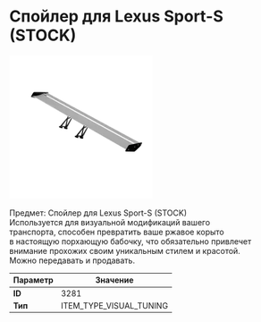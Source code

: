 # Спойлер для Lexus Sport-S (STOCK)

![Item Image](../img/3281.webp?raw=true)

Предмет: Спойлер для Lexus Sport-S (STOCK)<br>Используется для визуальной модификаций вашего<br>транспорта, способен превратить ваше ржавое корыто<br>в настоящую порхающую бабочку, что обязательно привлечет<br>внимание прохожих своим уникальным стилем и красотой.<br>Можно передавать и продавать.


| Параметр | Значение |
|----------|----------|
| **ID** | 3281 |
| **Тип** | ITEM_TYPE_VISUAL_TUNING |

